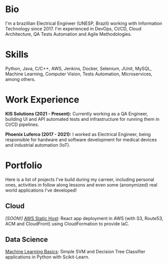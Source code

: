 # Bio

I'm a brazillian Electrical Engineer (UNESP, Brazil) working with Information Technology since 2017. I'm experienced in DevOps, CI/CD, Cloud Architecture, QA Tests Automation and Agile Methodologies.

# Skills

Python, Java, C/C++, AWS, Jenkins, Docker, Selenium, JUnit, MySQL, Machine Learning, Computer Vision, Tests Automation, Microservices, among others.

# Work Experience

**KIS Solutions (2021 - Present):** Currently working as a QA Engineer, building UI and API automated tests and infrastructure for running them in CI/CD pipelines.

**Phoenix Luferco (2017 - 2021):** I worked as Electrical Engineer, being responsible for hardware and software development for medical devices and industrial automation (IoT).

# Portfolio

Here is a list of projects I've build during my carreer, including personal ones, activities in follow along lessons and even some (anonymized) real world applications I've developed!

## Cloud

*[SOON!]* [AWS Static Host](https://github.com/lucastosetto/): React app deployment in AWS (with S3, Route53, ACM and CloudFront) using CloudFormation to provide IaC.

## Data Science

[Machine Learning Basics](https://github.com/lucastosetto/machine-learning-basics): Simple SVM and Decision Tree Classifier applications in Python with Scikit-Learn.
